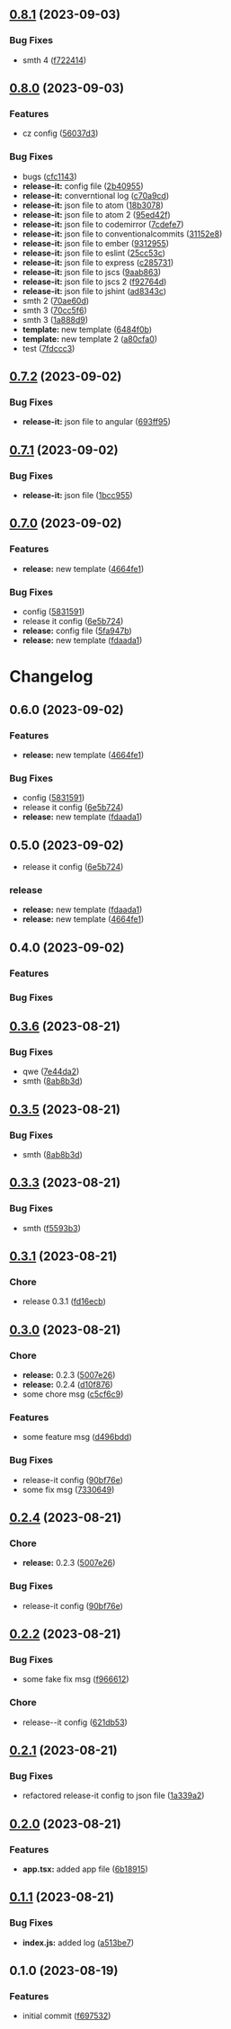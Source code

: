 

## [0.8.1](https://github.com/1smat/auto-release/compare/0.8.0...0.8.1) (2023-09-03)


### Bug Fixes

* smth 4 ([f722414](https://github.com/1smat/auto-release/commit/f7224141ff571b75656448f64a44c028900f9d04))

## [0.8.0](https://github.com/1smat/auto-release/compare/0.7.2...0.8.0) (2023-09-03)


### Features

* cz config ([56037d3](https://github.com/1smat/auto-release/commit/56037d309c90c7a02425410fd0a532201bad287a))


### Bug Fixes

* bugs ([cfc1143](https://github.com/1smat/auto-release/commit/cfc1143ae674bb9e9d4777b6754efaae44bf9b4b))
* **release-it:** config file ([2b40955](https://github.com/1smat/auto-release/commit/2b409559beb456f8e8e47d78234ba51ec6df57ee))
* **release-it:** converntional log ([c70a9cd](https://github.com/1smat/auto-release/commit/c70a9cd3c66187b102fba185d50b4ca557ba2543))
* **release-it:** json file to atom ([18b3078](https://github.com/1smat/auto-release/commit/18b30789ed6ab6688d0ec1a59012026c759293c9))
* **release-it:** json file to atom 2 ([95ed42f](https://github.com/1smat/auto-release/commit/95ed42fa3037754a792dac3ba45ba3fb4befb917))
* **release-it:** json file to codemirror ([7cdefe7](https://github.com/1smat/auto-release/commit/7cdefe79eaa945c1aecbb5a7ff8ae3fdab04d318))
* **release-it:** json file to conventionalcommits ([31152e8](https://github.com/1smat/auto-release/commit/31152e8d9bd474d67fa571c6297686167a5c15c7))
* **release-it:** json file to ember ([9312955](https://github.com/1smat/auto-release/commit/9312955bd8fa1884630c8d144367702ab6569318))
* **release-it:** json file to eslint ([25cc53c](https://github.com/1smat/auto-release/commit/25cc53cd802ae59db32b4adb9aa24b3da5e3d1df))
* **release-it:** json file to express ([c285731](https://github.com/1smat/auto-release/commit/c285731e97cd452de6b4b665659620417bd27835))
* **release-it:** json file to jscs ([9aab863](https://github.com/1smat/auto-release/commit/9aab863ae9ec97354a96f66bc9e4e8d9e62f0960))
* **release-it:** json file to jscs 2 ([f92764d](https://github.com/1smat/auto-release/commit/f92764d32bec04744de382e7312dfe3f18a77e57))
* **release-it:** json file to jshint ([ad8343c](https://github.com/1smat/auto-release/commit/ad8343c52741fcea56aaf54d3ff61f477571dae0))
* smth 2 ([70ae60d](https://github.com/1smat/auto-release/commit/70ae60d5f579c12b43901805640332b83d57ecf0))
* smth 3 ([70cc5f6](https://github.com/1smat/auto-release/commit/70cc5f650bc97383f26c9f4eb9b675ade54ff9fb))
* smth 3 ([1a888d9](https://github.com/1smat/auto-release/commit/1a888d9a7bcea983f1b686da461a062234e2d02d))
* **template:** new template ([6484f0b](https://github.com/1smat/auto-release/commit/6484f0b7d204e863b62f1f3b6a505e6b010d8a41))
* **template:** new template 2 ([a80cfa0](https://github.com/1smat/auto-release/commit/a80cfa0705c0f6daa04c8ac758a5c320bf557a1a))
* test ([7fdccc3](https://github.com/1smat/auto-release/commit/7fdccc3453b1bd87a88157a6ad54028bb97954b7))

## [0.7.2](https://github.com/1smat/auto-release/compare/0.7.1...0.7.2) (2023-09-02)


### Bug Fixes

* **release-it:** json file to angular ([693ff95](https://github.com/1smat/auto-release/commit/693ff95eeb285a45a49dea76880f34595a0bd9b1))

## [0.7.1](https://github.com/1smat/auto-release/compare/0.7.0...0.7.1) (2023-09-02)


### Bug Fixes

* **release-it:** json file ([1bcc955](https://github.com/1smat/auto-release/commit/1bcc9557bea0a12bac263a7a65ad157c18cae26f))

## [0.7.0](https://github.com/1smat/auto-release/compare/0.3.6...0.7.0) (2023-09-02)


### Features

* **release:** new template ([4664fe1](https://github.com/1smat/auto-release/commit/4664fe16447208b3a41608050c2424e27f6b289c))


### Bug Fixes

* config ([5831591](https://github.com/1smat/auto-release/commit/58315916f422ad44f228aa657d8ae82ee10b628c))
* release it config ([6e5b724](https://github.com/1smat/auto-release/commit/6e5b724b12798d65bd67e641796e4e346c349e4a))
* **release:** config file ([5fa947b](https://github.com/1smat/auto-release/commit/5fa947b3ed2f611e3cd029db2f59066e7e7438a9))
* **release:** new template ([fdaada1](https://github.com/1smat/auto-release/commit/fdaada185dc1bd29d9be4d94d2dbc83ab7c4b5b3))

# Changelog

## 0.6.0 (2023-09-02)


### Features

* **release:** new template ([4664fe1](https://github.com/1smat/auto-release/commit/4664fe16447208b3a41608050c2424e27f6b289c))


### Bug Fixes

* config ([5831591](https://github.com/1smat/auto-release/commit/58315916f422ad44f228aa657d8ae82ee10b628c))
* release it config ([6e5b724](https://github.com/1smat/auto-release/commit/6e5b724b12798d65bd67e641796e4e346c349e4a))
* **release:** new template ([fdaada1](https://github.com/1smat/auto-release/commit/fdaada185dc1bd29d9be4d94d2dbc83ab7c4b5b3))

## 0.5.0 (2023-09-02)


* release it config ([6e5b724](https://github.com/1smat/auto-release/commit/6e5b724b12798d65bd67e641796e4e346c349e4a))


### release

* **release:** new template ([fdaada1](https://github.com/1smat/auto-release/commit/fdaada185dc1bd29d9be4d94d2dbc83ab7c4b5b3))
* **release:** new template ([4664fe1](https://github.com/1smat/auto-release/commit/4664fe16447208b3a41608050c2424e27f6b289c))

## 0.4.0 (2023-09-02)


### Features



### Bug Fixes

## [0.3.6](https://github.com/1smat/auto-release/compare/0.3.3...0.3.6) (2023-08-21)


### Bug Fixes

* qwe ([7e44da2](https://github.com/1smat/auto-release/commit/7e44da28ea36accbfd3955a581e60b86b9742cad))
* smth ([8ab8b3d](https://github.com/1smat/auto-release/commit/8ab8b3d6a1edca989ace385dd508c2ac2ea3564b))

## [0.3.5](https://github.com/1smat/auto-release/compare/0.3.3...0.3.5) (2023-08-21)


### Bug Fixes

* smth ([8ab8b3d](https://github.com/1smat/auto-release/commit/8ab8b3d6a1edca989ace385dd508c2ac2ea3564b))

## [0.3.3](https://github.com/1smat/auto-release/compare/0.3.1...0.3.3) (2023-08-21)


### Bug Fixes

* smth ([f5593b3](https://github.com/1smat/auto-release/commit/f5593b3ebe0046219415781d184c866cd773b3fb))

## [0.3.1](https://github.com/1smat/auto-release/compare/0.3.0...0.3.1) (2023-08-21)


### Chore

* release 0.3.1 ([fd16ecb](https://github.com/1smat/auto-release/commit/fd16ecb3754189e01ccd99cfdf191421bd8f12b6))

## [0.3.0](https://github.com/1smat/auto-release/compare/0.2.2...0.3.0) (2023-08-21)


### Chore

* **release:** 0.2.3 ([5007e26](https://github.com/1smat/auto-release/commit/5007e267da4000182af5836d5d337ef305ccee13))
* **release:** 0.2.4 ([d10f876](https://github.com/1smat/auto-release/commit/d10f87660e8424f42722e1ca30f4335db66b51e7))
* some chore msg ([c5cf6c9](https://github.com/1smat/auto-release/commit/c5cf6c9da5a6ffa1dd977b335b3f36976043148e))


### Features

* some feature msg ([d496bdd](https://github.com/1smat/auto-release/commit/d496bdd75813de87373ac5b570573e38ef00c30c))


### Bug Fixes

* release-it config ([90bf76e](https://github.com/1smat/auto-release/commit/90bf76eddea3e3f31da5044a87d90eb5a690ccf8))
* some fix msg ([7330649](https://github.com/1smat/auto-release/commit/7330649f2ebbba5cc043348fe6441130b3738be1))

## [0.2.4](https://github.com/1smat/auto-release/compare/0.2.2...0.2.4) (2023-08-21)


### Chore

* **release:** 0.2.3 ([5007e26](https://github.com/1smat/auto-release/commit/5007e267da4000182af5836d5d337ef305ccee13))


### Bug Fixes

* release-it config ([90bf76e](https://github.com/1smat/auto-release/commit/90bf76eddea3e3f31da5044a87d90eb5a690ccf8))

## [0.2.2](https://github.com/1smat/auto-release/compare/0.2.1...0.2.2) (2023-08-21)


### Bug Fixes

* some fake fix msg ([f966612](https://github.com/1smat/auto-release/commit/f966612a54f2f667282f78236123287f39cf0d03))


### Chore

* release--it config ([621db53](https://github.com/1smat/auto-release/commit/621db535c350e34cbcde55aa48d94009d30f2e7f))

## [0.2.1](https://github.com/1smat/auto-release/compare/0.2.0...0.2.1) (2023-08-21)


### Bug Fixes

* refactored release-it config to json file ([1a339a2](https://github.com/1smat/auto-release/commit/1a339a2f7c3b2f3fbc9e089ff816b605099380af))

## [0.2.0](https://github.com/1smat/auto-release/compare/0.1.1...0.2.0) (2023-08-21)


### Features

* **app.tsx:** added app file ([6b18915](https://github.com/1smat/auto-release/commit/6b18915c062a87020550f356d8211c8dd1eb10d3))

## [0.1.1](https://github.com/1smat/auto-release/compare/0.1.0...0.1.1) (2023-08-21)


### Bug Fixes

* **index.js:** added log ([a513be7](https://github.com/1smat/auto-release/commit/a513be715f69ae6e8760584ebc262e734c0f3e92))

## 0.1.0 (2023-08-19)


### Features

* initial commit ([f697532](https://github.com/1smat/auto-release/commit/f697532d5a0f63ccaf761562555c67fcc1484189))